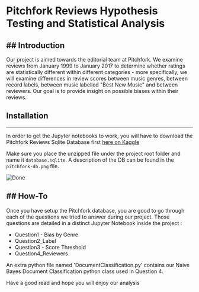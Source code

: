 # Pitchfork Reviews Hypothesis Testing and Statistical Analysis


## Introduction
---------------

Our project is aimed towards the editorial team at Pitchfork. We examine reviews
from January 1999 to January 2017 to determine whether ratings are statistically
different within different categories - more specifically, we will examine
differences in review scores between music genres, between record labels, between
music labelled "Best New Music" and between reviewers. Our goal is to provide
insight on possible biases within their reviews.


## Installation
---------------

In order to get the Jupyter notebooks to work, you will have to download the
Pitchfork Reviews Sqlite Database first [here on Kaggle](https://www.kaggle.com/nolanbconaway/pitchfork-data)

Make sure you place the unzipped file under the project root folder and name it
`database.sqlite`. A description of the DB can be found in the `pitchfork-db.png`
file.

![Done](https://i.giphy.com/media/9Jcw5pUQlgQLe5NonJ/giphy-downsized.gif)


## How-To
---------

Once you have setup the Pitchfork database, you are good to go through each of
the questions we tried to answer during our project. Those questions are detailed
in a distinct Jupyter Notebook inside the project :

- Question1 - Bias by Genre
- Question2_Label
- Question3 - Score Threshold
- Question4_Reviewers

An extra python file named 'DocumentClassification.py' contains our Naive Bayes
Document Classification python class used in Question 4.

Have a good read and hope you will enjoy our analysis
